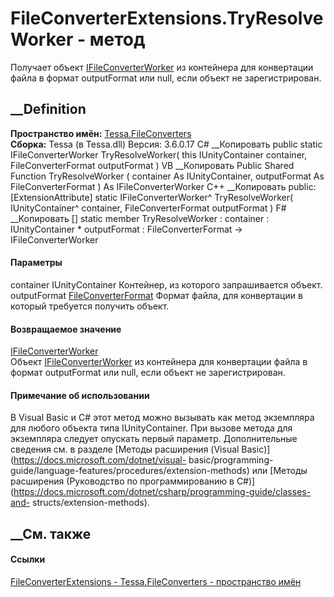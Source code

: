 # FileConverterExtensions.TryResolveWorker - метод
Получает объект
[IFileConverterWorker](T_Tessa_FileConverters_IFileConverterWorker.htm) из
контейнера для конвертации файла в формат outputFormat или null, если объект
не зарегистрирован.
## __Definition
 **Пространство имён:** [Tessa.FileConverters](N_Tessa_FileConverters.htm)  
 **Сборка:** Tessa (в Tessa.dll) Версия: 3.6.0.17
C# __Копировать
     public static IFileConverterWorker TryResolveWorker(
    	this IUnityContainer container,
    	FileConverterFormat outputFormat
    )
VB __Копировать
    <ExtensionAttribute>
    Public Shared Function TryResolveWorker ( 
    	container As IUnityContainer,
    	outputFormat As FileConverterFormat
    ) As IFileConverterWorker
C++ __Копировать
     public:
    [ExtensionAttribute]
    static IFileConverterWorker^ TryResolveWorker(
    	IUnityContainer^ container, 
    	FileConverterFormat outputFormat
    )
F# __Копировать
     [<ExtensionAttribute>]
    static member TryResolveWorker : 
            container : IUnityContainer * 
            outputFormat : FileConverterFormat -> IFileConverterWorker 
#### Параметры
container IUnityContainer
    Контейнер, из которого запрашивается объект.
outputFormat
[FileConverterFormat](T_Tessa_FileConverters_FileConverterFormat.htm)
    Формат файла, для конвертации в который требуется получить объект.
#### Возвращаемое значение
[IFileConverterWorker](T_Tessa_FileConverters_IFileConverterWorker.htm)  
Объект [IFileConverterWorker](T_Tessa_FileConverters_IFileConverterWorker.htm)
из контейнера для конвертации файла в формат outputFormat или null, если
объект не зарегистрирован.
#### Примечание об использовании
В Visual Basic и C# этот метод можно вызывать как метод экземпляра для любого
объекта типа IUnityContainer. При вызове метода для экземпляра следует
опускать первый параметр. Дополнительные сведения см. в разделе [Методы
расширения (Visual Basic)](https://docs.microsoft.com/dotnet/visual-
basic/programming-guide/language-features/procedures/extension-methods) или
[Методы расширения (Руководство по программированию в
C#)](https://docs.microsoft.com/dotnet/csharp/programming-guide/classes-and-
structs/extension-methods).
##  __См. также
#### Ссылки
[FileConverterExtensions -
](T_Tessa_FileConverters_FileConverterExtensions.htm)
[Tessa.FileConverters - пространство имён](N_Tessa_FileConverters.htm)
